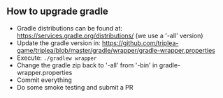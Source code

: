 ## How to upgrade gradle

- Gradle distributions can be found at: https://services.gradle.org/distributions/ (we use a '-all' version)
- Update the gradle version in: https://github.com/triplea-game/triplea/blob/master/gradle/wrapper/gradle-wrapper.properties
- Execute: `./gradlew wrapper`
- Change the gradle zip back to '-all' from '-bin' in gradle-wrapper.properties
- Commit everything
- Do some smoke testing and submit a PR
